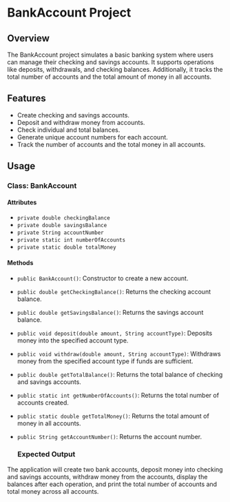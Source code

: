 # BankAccount Project

## Overview

The BankAccount project simulates a basic banking system where users can manage their checking and savings accounts. It supports operations like deposits, withdrawals, and checking balances. Additionally, it tracks the total number of accounts and the total amount of money in all accounts.

## Features

- Create checking and savings accounts.
- Deposit and withdraw money from accounts.
- Check individual and total balances.
- Generate unique account numbers for each account.
- Track the number of accounts and the total money in all accounts.

## Usage

### Class: BankAccount

#### Attributes

- `private double checkingBalance`
- `private double savingsBalance`
- `private String accountNumber`
- `private static int numberOfAccounts`
- `private static double totalMoney`

#### Methods

- `public BankAccount()`: Constructor to create a new account.
- `public double getCheckingBalance()`: Returns the checking account balance.
- `public double getSavingsBalance()`: Returns the savings account balance.
- `public void deposit(double amount, String accountType)`: Deposits money into the specified account type.
- `public void withdraw(double amount, String accountType)`: Withdraws money from the specified account type if funds are sufficient.
- `public double getTotalBalance()`: Returns the total balance of checking and savings accounts.
- `public static int getNumberOfAccounts()`: Returns the total number of accounts created.
- `public static double getTotalMoney()`: Returns the total amount of money in all accounts.
- `public String getAccountNumber()`: Returns the account number.

  ### Expected Output

The application will create two bank accounts, deposit money into checking and savings accounts, withdraw money from the accounts, display the balances after each operation, and print the total number of accounts and total money across all accounts.

